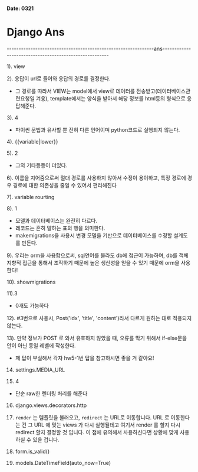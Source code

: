 

#### Date: 0321

#  Django Ans

--------------------------------------------------------------ans-------------------------------------------------------

1). view



2). 응답이 url로 들어와 응답의 경로를 결정한다.



- 그 경로를 따라서 VIEW는 model에서 view로 데이터를 전송받고(데이터베이스관련요청일 겨웅), template에서는 양식을 받아서 해당 정보를 html등의 형식으로 응답해준다.



3). 4

- 파이썬 문법과 유사할 뿐 전혀 다른 언어이며 python코드로 실행되지 않는다.

4). {{variable|lower}}



5). 2

- 그외 기타등등이 더있다.



6). 이름을 지어줌으로써 절대 경로를 사용하지 않아서 수정이 용이하고, 특정 경로에 경우 경로에 대한 의존성을 줄일 수 있어서 편리해진다



7). variable rourting



8). 1

- 모델과 데이터베이스는 완전히 다르다.
- 레코드는 흔히 말하는 표의 행을 의미한다.
- makemigrations을 사용시 변경 모델을 기반으로 데이터베이스를 수정할 설계도를 만든다.



9). 우리는 orm을 사용함으로써, sql언어를 몰라도 db에 접근이 가능하며, db를 객체지향적 접근을 통해서 조작하기 때문에 높은 생산성을 얻을 수 있기 때문에 orm을 사용한다!



10). showmigrations



11).3

- 0개도 가능하다



12). #3번으로 사용시, Post('idx', 'title', 'content')라서 다르게 원하는 대로 적용되지 않는다.



13). 만약 정보가 POST 로 와서 유효하지 않았을 때, 오류를 막기 위해서 if-else문을 안이 아닌 동일 레벨에 작성한다.

- 제 답이 부실해서 각자 hw5-1번 답을 참고하시면 좋을 거 같아요!



14. settings.MEDIA_URL



15. 4

- 단순 raw한 렌더링 처리를 해준다



16. django.views.decorators.http 



17. `render` 는 템플릿을 불러오고, `redirect` 는 URL로 이동합니다. URL 로 이동한다는 건 그 URL 에 맞는 views 가 다시 실행될테고 여기서 render 를 할지 다시 redirect 할지 결정할 것 입니다. 이 점에 유의해서 사용하신다면 상황에 맞게 사용하실 수 있을 겁니다.



18. form.is_valid()



19. models.DateTimeField(auto_now=True)


